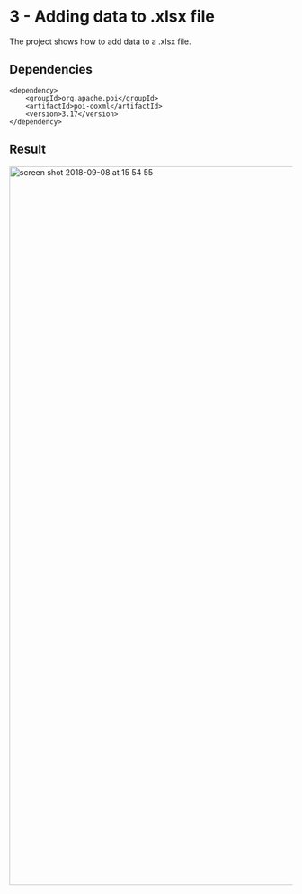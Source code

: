 # 3 - Adding data to .xlsx file

The project shows how to add data to a .xlsx file.

## Dependencies

```
<dependency>
    <groupId>org.apache.poi</groupId>
    <artifactId>poi-ooxml</artifactId>
    <version>3.17</version>
</dependency>
```
## Result

<img width="1280" alt="screen shot 2018-09-08 at 15 54 55" src="https://user-images.githubusercontent.com/5372875/45254862-a1b4cf80-b37f-11e8-9261-c0471cee0f0b.png">
